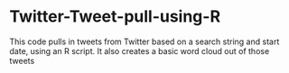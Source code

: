 # Twitter-Tweet-pull-using-R
This code pulls in tweets from Twitter based on a search string and start date, using an R script. It also creates a basic word cloud out of those tweets
